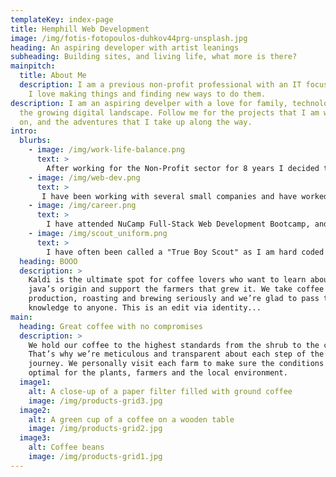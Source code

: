 ```yaml
---
templateKey: index-page
title: Hemphill Web Development
image: /img/fotis-fotopoulos-duhkov44prg-unsplash.jpg
heading: An aspiring developer with artist leanings
subheading: Building sites, and living life, what more is there?
mainpitch:
  title: About Me
  description: I am a previous non-profit professional with an IT focused mindset.
    I love making things and finding new ways to do them.
description: I am an aspiring develper with a love for family, technology, and
  the growing digital landscape. Follow me for the projects that I am working
  on, and the adventures that I take up along the way.
intro:
  blurbs:
    - image: /img/work-life-balance.png
      text: >
        After working for the Non-Profit sector for 8 years I decided that it was time for a change. My family is at the core of who I am and I don't want to endanger that. So I needed to transition. I have always had a passion for technology and love staying up to date with new ideas and concepts. So I decided to become a IT Support Technician as a step in the direction of becoming an IT professional.
    - image: /img/web-dev.png
      text: >
       I have been working with several small companies and have worked on updating, modifying, implimenting new web technologies. This has included working with PIM's, CMS's and webtools for small and medium sized businesses. I liked working with these types of projects so much I would like to make it a full time career. I firmly believe that if a business doesn't have a web presence it will not be able to last very long in the global ecomony that we now occupy. The Web is the Future.
    - image: /img/career.png
      text: >
        I have attended NuCamp Full-Stack Web Development Bootcamp, and have learned a lot. I am currently working on expand my experience and learning new languages and skills. I am experienced in Project Managament, but I have begun the process of becoming a certified project manager, while learning Agile Development Methodologies, and encorporating them into my day to day.
    - image: /img/scout_uniform.png
      text: >
        I have often been called a "True Boy Scout" as I am hard coded to be truthful and hard working. But the other side of this personality is that my family is a huge part of my life. Whether that is being the Committee Chairmen of my children's Cub Scout Pack, or just spending the night at home playing games with my whole family, there is nothing better than doing a hard days works, and getting to relax with family.
  heading: BOOO
  description: >
    Kaldi is the ultimate spot for coffee lovers who want to learn about their
    java’s origin and support the farmers that grew it. We take coffee
    production, roasting and brewing seriously and we’re glad to pass that
    knowledge to anyone. This is an edit via identity...
main:
  heading: Great coffee with no compromises
  description: >
    We hold our coffee to the highest standards from the shrub to the cup.
    That’s why we’re meticulous and transparent about each step of the coffee’s
    journey. We personally visit each farm to make sure the conditions are
    optimal for the plants, farmers and the local environment.
  image1:
    alt: A close-up of a paper filter filled with ground coffee
    image: /img/products-grid3.jpg
  image2:
    alt: A green cup of a coffee on a wooden table
    image: /img/products-grid2.jpg
  image3:
    alt: Coffee beans
    image: /img/products-grid1.jpg
---
```

